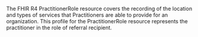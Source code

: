 The FHIR R4 PractitionerRole resource covers the recording of the location and types of services that Practitioners are able to provide for an organization. This profile for the PractitionerRole resource represents the practitioner in the role of referral recipient.